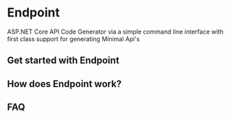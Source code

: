 # Endpoint
ASP.NET Core API Code Generator via a simple command line interface with first class support for generating Minimal Api's

## Get started with Endpoint

## How does Endpoint work?

## FAQ
